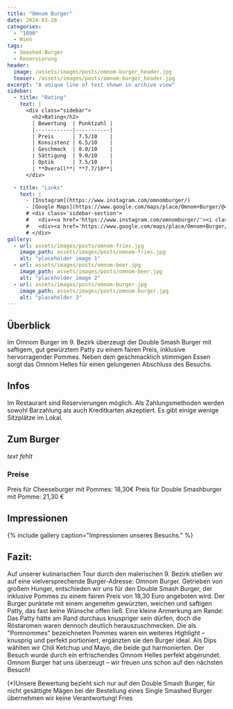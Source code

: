 ```yaml
---
title: "Omnom Burger"
date: 2024-03-28
categories:
  - "1090"
  - Wien
tags:
  - Smashed-Burger
  - Reservierung
header:
  image: /assets/images/posts/omnom-burger_header.jpg
  teaser: /assets/images/posts/omnom-burger_header.jpg
excerpt: "A unique line of text shown in archive view"
sidebar:
  - title: "Rating"
    text: |
      <div class="sidebar">
        <h2>Rating</h2>
        | Bewertung  | Punktzahl |
        |------------|-----------|
        | Preis      | 7.5/10    |
        | Konsistenz | 6.5/10    |
        | Geschmack  | 8.0/10    |
        | Sättigung  | 9.0/10    |
        | Optik      | 7.5/10    |
        | **Overall**| **7.7/10**|
      </div>

  - title: "Links"
    text: |
      - [Instagram](https://www.instagram.com/omnomburger/)
      - [Google Maps](https://www.google.com/maps/place/Omnom+Burger/@48.2260784,16.3461829,17z/data=!3m1!4b1!4m6!3m5!1s0x476d078848f45213:0xcda53da08701492b!8m2!3d48.2260785!4d16.3507963!16s%2Fg%2F11gy7fy3mb?entry=ttu)
      # <div class='sidebar-section'>
      #   <div><a href='https://www.instagram.com/omnomburger/'><i class='fab fa-instagram'></i> Instagram</a>
      #   <div><a href='https://www.google.com/maps/place/Omnom+Burger/@48.2260784,16.3461829,17z/data=!3m1!4b1!4m6!3m5!1s0x476d078848f45213:0xcda53da08701492b!8m2!3d48.2260785!4d16.3507963!16s%2Fg%2F11gy7fy3mb?entry=ttu'><i class='fas fa-map-marker-alt'></i> Google Maps</a>
      # </div>
gallery:
  - url: assets/images/posts/omnom-fries.jpg
    image_path: assets/images/posts/omnom-fries.jpg
    alt: "placeholder image 1"
  - url: assets/images/posts/omnom-beer.jpg
    image_path: assets/images/posts/omnom-beer.jpg
    alt: "placeholder image 2"
  - url: assets/images/posts/omnom-burger.jpg
    image_path: assets/images/posts/omnom-burger.jpg
    alt: "placeholder 3"
---
```


## Überblick
Im Omnom Burger im 9. Bezirk überzeugt der Double Smash Burger mit saftigem, gut gewürztem Patty zu einem fairen Preis, inklusive hervorragender Pommes. Neben dem geschmacklich stimmigen Essen sorgt das Omnom Helles für einen gelungenen Abschluss des Besuchs.

## Infos
Im Restaurant sind Reservierungen möglich. Als Zahlungsmethoden werden sowohl Barzahlung als auch Kreditkarten akzeptiert. Es gibt einige wenige Sitzplätze im Lokal.

## Zum Burger
*text fehlt*

### Preise
Preis für Cheeseburger mit Pommes: 18,30€
Preis für Double Smashburger mit Pomme: 21,30 €

## Impressionen

{% include gallery caption="Impressionen unseres Besuchs." %}

## Fazit:
Auf unserer kulinarischen Tour durch den malerischen 9. Bezirk stießen wir auf eine vielversprechende Burger-Adresse: Omnom Burger. Getrieben von großem Hunger, entschieden wir uns für den Double Smash Burger, der inklusive Pommes zu einem fairen Preis von 18,30 Euro angeboten wird. Der Burger punktete mit einem angenehm gewürzten, weichen und saftigen Patty, das fast keine Wünsche offen ließ. Eine kleine Anmerkung am Rande: Das Patty hätte am Rand durchaus knuspriger sein dürfen, doch die Röstaromen waren dennoch deutlich herauszuschmecken.
Die als "Pomnommes" bezeichneten Pommes waren ein weiteres Highlight – knusprig und perfekt portioniert, ergänzten sie den Burger ideal. Als Dips wählten wir Chili Ketchup und Mayo, die beide gut harmonierten. Der Besuch wurde durch ein erfrischendes Omnom Helles perfekt abgerundet. Omnom Burger hat uns überzeugt – wir freuen uns schon auf den nächsten Besuch!

(*)Unsere Bewertung bezieht sich nur auf den Double Smash Burger, für nicht gesättigte Mägen bei der Bestellung eines Single Smashed Burger übernehmen wir keine Verantwortung!
Fries

